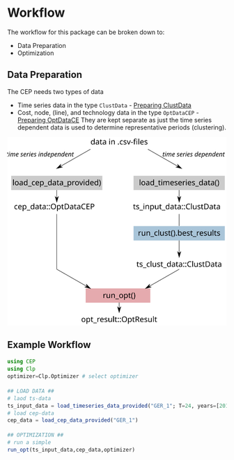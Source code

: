 # Workflow
The workflow for this package can be broken down to:
- Data Preparation
- Optimization

## Data Preparation
The CEP needs two types of data
- Time series data in the type `ClustData` - [Preparing ClustData](@ref)
- Cost, node, (line), and technology data in the type `OptDataCEP` - [Preparing OptDataCE](@ref)
They are kept separate as just the time series dependent data is used to determine representative periods (clustering).

![Plot](assets/workflow.svg)

## Example Workflow
```julia
using CEP
using Clp
optimizer=Clp.Optimizer # select optimizer

## LOAD DATA ##
# laod ts-data
ts_input_data = load_timeseries_data_provided("GER_1"; T=24, years=[2016])
# load cep-data
cep_data = load_cep_data_provided("GER_1")

## OPTIMIZATION ##
# run a simple
run_opt(ts_input_data,cep_data,optimizer)
```
